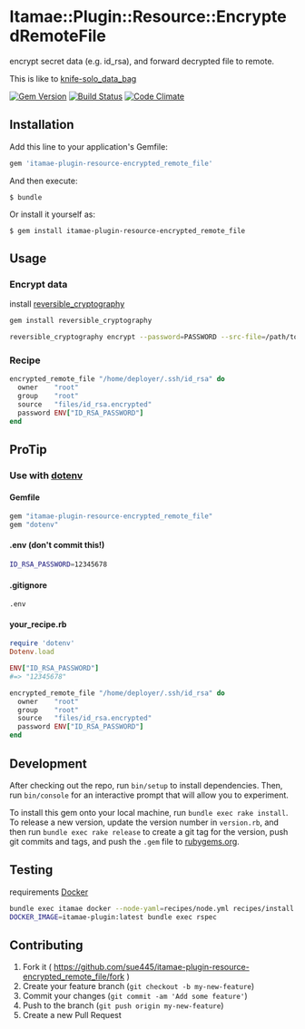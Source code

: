 # Itamae::Plugin::Resource::EncryptedRemoteFile

encrypt secret data (e.g. id_rsa), and forward decrypted file to remote.

This is like to [knife-solo_data_bag](https://github.com/thbishop/knife-solo_data_bag)

[![Gem Version](https://badge.fury.io/rb/itamae-plugin-resource-encrypted_remote_file.svg)](http://badge.fury.io/rb/itamae-plugin-resource-encrypted_remote_file)
[![Build Status](https://travis-ci.org/sue445/itamae-plugin-resource-encrypted_remote_file.svg?branch=master)](https://travis-ci.org/sue445/itamae-plugin-resource-encrypted_remote_file)
[![Code Climate](https://codeclimate.com/github/sue445/itamae-plugin-resource-encrypted_remote_file/badges/gpa.svg)](https://codeclimate.com/github/sue445/itamae-plugin-resource-encrypted_remote_file)

## Installation

Add this line to your application's Gemfile:

```ruby
gem 'itamae-plugin-resource-encrypted_remote_file'
```

And then execute:

    $ bundle

Or install it yourself as:

    $ gem install itamae-plugin-resource-encrypted_remote_file

## Usage

### Encrypt data
install [reversible_cryptography](https://github.com/mitaku/reversible_cryptography)

```sh
gem install reversible_cryptography

reversible_cryptography encrypt --password=PASSWORD --src-file=/path/to/secret_file.txt --dst-file=/pass/to/encrypted_file.txt
```

### Recipe

```ruby
encrypted_remote_file "/home/deployer/.ssh/id_rsa" do
  owner    "root"
  group    "root"
  source   "files/id_rsa.encrypted"
  password ENV["ID_RSA_PASSWORD"]
end
```

## ProTip
### Use with [dotenv](https://github.com/bkeepers/dotenv)

#### Gemfile
```ruby
gem "itamae-plugin-resource-encrypted_remote_file"
gem "dotenv"
```

#### .env (don't commit this!)
```sh
ID_RSA_PASSWORD=12345678
```

#### .gitignore
```
.env
```

#### your_recipe.rb
```ruby
require 'dotenv'
Dotenv.load

ENV["ID_RSA_PASSWORD"]
#=> "12345678"

encrypted_remote_file "/home/deployer/.ssh/id_rsa" do
  owner    "root"
  group    "root"
  source   "files/id_rsa.encrypted"
  password ENV["ID_RSA_PASSWORD"]
end
```

## Development

After checking out the repo, run `bin/setup` to install dependencies. Then, run `bin/console` for an interactive prompt that will allow you to experiment.

To install this gem onto your local machine, run `bundle exec rake install`. To release a new version, update the version number in `version.rb`, and then run `bundle exec rake release` to create a git tag for the version, push git commits and tags, and push the `.gem` file to [rubygems.org](https://rubygems.org).

## Testing
requirements [Docker](https://www.docker.com/)

```sh
bundle exec itamae docker --node-yaml=recipes/node.yml recipes/install.rb --image=centos:7 --tag itamae-plugin:latest
DOCKER_IMAGE=itamae-plugin:latest bundle exec rspec
```

## Contributing

1. Fork it ( https://github.com/sue445/itamae-plugin-resource-encrypted_remote_file/fork )
2. Create your feature branch (`git checkout -b my-new-feature`)
3. Commit your changes (`git commit -am 'Add some feature'`)
4. Push to the branch (`git push origin my-new-feature`)
5. Create a new Pull Request
